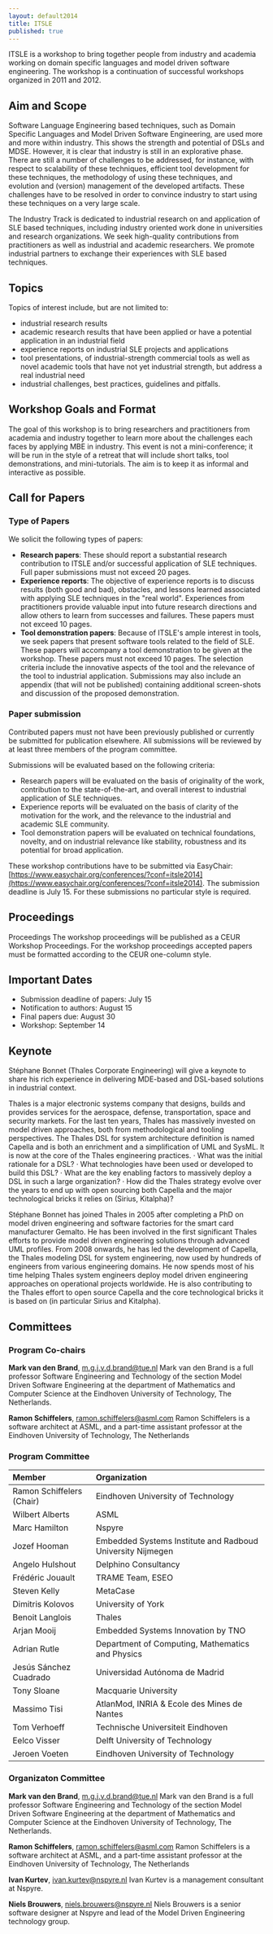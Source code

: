 ```yaml
---
layout: default2014
title: ITSLE
published: true
---
```


ITSLE is a workshop to bring together people from industry and academia working on domain specific languages and model driven software engineering. The workshop is a continuation of successful workshops organized in 2011 and 2012.

## Aim and Scope
Software Language Engineering based techniques, such as Domain Specific Languages and Model Driven Software Engineering, are used more and more within industry. This shows the strength and potential of DSLs and MDSE. However, it is clear that industry is still in an explorative phase. There are still a number of challenges to be addressed, for instance, with respect to scalability of these techniques, efficient tool development for these techniques, the methodology of using these techniques, and evolution and (version) management of the developed artifacts. These challenges have to be resolved in order to convince industry to start using these techniques on a very large scale.

The Industry Track is dedicated to industrial research on and application of SLE based techniques, including industry oriented work done in universities and research organizations. We seek high-quality contributions from practitioners as well as industrial and academic researchers. We promote industrial partners to exchange their experiences with SLE based techniques.

## Topics
Topics of interest include, but are not limited to:
- industrial research results
- academic research results that have been applied or have a potential application in an industrial field
- experience reports on industrial SLE projects and applications
- tool presentations, of industrial-strength commercial tools as well as novel academic tools that have not yet industrial strength, but address a real industrial need
- industrial challenges, best practices, guidelines and pitfalls.

## Workshop Goals and Format
The goal of this workshop is to bring researchers and practitioners from academia and industry together to learn more about the challenges each faces by applying MBE in industry. This event is not a mini-conference; it will be run in the style of a retreat that will include short talks, tool demonstrations, and mini-tutorials. The aim is to keep it as informal and interactive as possible.

## Call for Papers
### Type of Papers
We solicit the following types of papers:

- **Research papers**: These should report a substantial research contribution to ITSLE and/or successful application of SLE techniques. Full paper submissions must not exceed 20 pages.
- **Experience reports**: The objective of experience reports is to discuss results (both good and bad), obstacles, and lessons learned associated with applying SLE techniques in the "real world". Experiences from practitioners provide valuable input into future research directions and allow others to learn from successes and failures. These papers must not exceed 10 pages.
- **Tool demonstration papers**: Because of ITSLE's ample interest in tools, we seek papers that present software tools related to the field of SLE. These papers will accompany a tool demonstration to be given at the workshop. These papers must not exceed 10 pages. The selection criteria include the innovative aspects of the tool and the relevance of the tool to industrial application. Submissions may also include an appendix (that will not be published) containing additional screen-shots and discussion of the proposed demonstration.

### Paper submission
Contributed papers must not have been previously published or currently be submitted for publication elsewhere. All submissions will be reviewed by at least three members of the program committee.

Submissions will be evaluated based on the following criteria:
- Research papers will be evaluated on the basis of originality of the work, contribution to the state-of-the-art, and overall interest to industrial application of SLE techniques.
- Experience reports will be evaluated on the basis of clarity of the motivation for the work, and the relevance to the industrial and academic SLE community.
- Tool demonstration papers will be evaluated on technical foundations, novelty, and on industrial relevance like stability, robustness and its potential for broad application.

These workshop contributions have to be submitted via EasyChair:
[https://www.easychair.org/conferences/?conf=itsle2014](https://www.easychair.org/conferences/?conf=itsle2014). The submission deadline is July 15. For these submissions no particular style is required.

##  Proceedings
Proceedings
The workshop proceedings will be published as a CEUR Workshop Proceedings. For the workshop proceedings accepted papers must be formatted according to the CEUR one-column style.

##  Important Dates
- Submission deadline of papers: July 15
- Notification to authors: August 15
- Final papers due: August 30
- Workshop: September 14

##  Keynote
Stéphane Bonnet (Thales Corporate Engineering) will give a keynote to share his rich experience in delivering MDE-based and DSL-based solutions in industrial context. 

Thales is a major electronic systems company that designs, builds and provides services for the aerospace, defense, transportation, space and security markets. For the last ten years, Thales has massively invested on model driven approaches, both from methodological and tooling perspectives. The Thales DSL for system architecture definition is named Capella and is both an enrichment and a simplification of UML and SysML. It is now at the core of the Thales engineering practices.
·         What was the initial rationale for a DSL?
·         What technologies have been used or developed to build this DSL?
·         What are the key enabling factors to massively deploy a DSL in such a large organization?
·         How did the Thales strategy evolve over the years to end up with open sourcing both Capella and the major technological bricks it relies on (Sirius, Kitalpha)?

Stéphane Bonnet has joined Thales in 2005 after completing a PhD on model driven engineering and software factories for the smart card manufacturer Gemalto. He has been involved in the first significant Thales efforts to provide model driven engineering solutions through advanced UML profiles. From 2008 onwards, he has led the development of Capella, the Thales modeling DSL for system engineering, now used by hundreds of engineers from various engineering domains. He now spends most of his time helping Thales system engineers deploy model driven engineering approaches on operational projects worldwide. He is also contributing to the Thales effort to open source Capella and the core technological bricks it is based on (in particular Sirius and Kitalpha).

## Committees
### Program Co-chairs
**Mark van den Brand**, [m.g.j.v.d.brand@tue.nl](mailto:m.g.j.v.d.brand@tue.nl)
Mark van den Brand is a full professor Software Engineering and Technology of the section Model Driven Software Engineering at the department of Mathematics and Computer Science at the Eindhoven University of Technology, The Netherlands.

**Ramon Schiffelers**, [ramon.schiffelers@asml.com](mailto:ramon.schiffelers@asml.com)
Ramon Schiffelers is a software architect at ASML, and a part-time assistant professor at the Eindhoven University of Technology, The Netherlands

### Program Committee
Member | Organization
:------------- |:-------------
Ramon Schiffelers (Chair)|Eindhoven University of Technology
Wilbert Alberts|ASML
Marc Hamilton|Nspyre
Jozef Hooman|Embedded Systems Institute and Radboud University Nijmegen
Angelo Hulshout|Delphino Consultancy
Frédéric Jouault|TRAME Team, ESEO
Steven Kelly|MetaCase
Dimitris Kolovos|University of York
Benoit Langlois|Thales
Arjan Mooij|Embedded Systems Innovation by TNO
Adrian Rutle|Department of Computing, Mathematics and Physics
Jesús Sánchez Cuadrado|Universidad Autónoma de Madrid
Tony Sloane|Macquarie University
Massimo Tisi|AtlanMod, INRIA & Ecole des Mines de Nantes
Tom Verhoeff|Technische Universiteit Eindhoven
Eelco Visser|Delft University of Technology
Jeroen Voeten|Eindhoven University of Technology

### Organizaton Committee
**Mark van den Brand**, [m.g.j.v.d.brand@tue.nl](mailto:m.g.j.v.d.brand@tue.nl)
Mark van den Brand is a full professor Software Engineering and Technology of the section Model Driven Software Engineering at the department of Mathematics and Computer Science at the Eindhoven University of Technology, The Netherlands.

**Ramon Schiffelers**, [ramon.schiffelers@asml.com](mailto:ramon.schiffelers@asml.com)
Ramon Schiffelers is a software architect at ASML, and a part-time assistant professor at the Eindhoven University of Technology, The Netherlands

**Ivan Kurtev**, [ivan.kurtev@nspyre.nl](mailto:ivan.kurtev@nspyre.nl)
Ivan Kurtev is a management consultant at Nspyre.

**Niels Brouwers**, [niels.brouwers@nspyre.nl](mailto:niels.brouwers@nspyre.nl)
Niels Brouwers is a senior software designer at Nspyre and lead of the Model Driven Engineering technology group.



